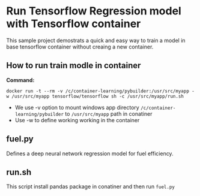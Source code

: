 # Run Tensorflow Regression model with Tensorflow container

This sample project demostrats a quick and easy way to train a model in base tensorflow container without creaing a new container.

## How to run train modle in container

**Command:**

`docker run -t --rm -v /c/container-learning/pybuilder:/usr/src/myapp -w /usr/src/myapp tensorflow/tensorflow sh -c /usr/src/myapp/run.sh`

* We use -v option to mount windows app directory `/c/container-learning/pybuilder` to `/usr/src/myapp` path in conatiner
* Use -w to define working working in the container

## fuel.py

Defines a deep neural network regression model for fuel efficiency.

## run.sh

This script install pandas package in conatiner and then run `fuel.py`
